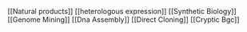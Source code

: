 [[Natural products]]
[[heterologous expression]]
[[Synthetic Biology]]
[[Genome Mining]]
[[Dna Assembly]]
[[Direct Cloning]]
[[Cryptic Bgc]]
